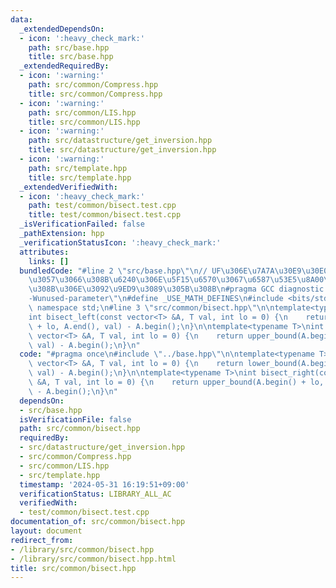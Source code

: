 ```yaml
---
data:
  _extendedDependsOn:
  - icon: ':heavy_check_mark:'
    path: src/base.hpp
    title: src/base.hpp
  _extendedRequiredBy:
  - icon: ':warning:'
    path: src/common/Compress.hpp
    title: src/common/Compress.hpp
  - icon: ':warning:'
    path: src/common/LIS.hpp
    title: src/common/LIS.hpp
  - icon: ':warning:'
    path: src/datastructure/get_inversion.hpp
    title: src/datastructure/get_inversion.hpp
  - icon: ':warning:'
    path: src/template.hpp
    title: src/template.hpp
  _extendedVerifiedWith:
  - icon: ':heavy_check_mark:'
    path: test/common/bisect.test.cpp
    title: test/common/bisect.test.cpp
  _isVerificationFailed: false
  _pathExtension: hpp
  _verificationStatusIcon: ':heavy_check_mark:'
  attributes:
    links: []
  bundledCode: "#line 2 \"src/base.hpp\"\n// UF\u306E\u7A7A\u30E9\u30E0\u30C0\u6E21\
    \u3057\u3066\u308B\u6240\u306E\u5F15\u6570\u3067\u6587\u53E5\u8A00\u308F\u308C\
    \u308B\u306E\u3092\u9ED9\u3089\u305B\u308B\n#pragma GCC diagnostic ignored \"\
    -Wunused-parameter\"\n#define _USE_MATH_DEFINES\n#include <bits/stdc++.h>\nusing\
    \ namespace std;\n#line 3 \"src/common/bisect.hpp\"\n\ntemplate<typename T>\n\
    int bisect_left(const vector<T> &A, T val, int lo = 0) {\n    return lower_bound(A.begin()\
    \ + lo, A.end(), val) - A.begin();\n}\n\ntemplate<typename T>\nint bisect_right(const\
    \ vector<T> &A, T val, int lo = 0) {\n    return upper_bound(A.begin() + lo, A.end(),\
    \ val) - A.begin();\n}\n"
  code: "#pragma once\n#include \"../base.hpp\"\n\ntemplate<typename T>\nint bisect_left(const\
    \ vector<T> &A, T val, int lo = 0) {\n    return lower_bound(A.begin() + lo, A.end(),\
    \ val) - A.begin();\n}\n\ntemplate<typename T>\nint bisect_right(const vector<T>\
    \ &A, T val, int lo = 0) {\n    return upper_bound(A.begin() + lo, A.end(), val)\
    \ - A.begin();\n}\n"
  dependsOn:
  - src/base.hpp
  isVerificationFile: false
  path: src/common/bisect.hpp
  requiredBy:
  - src/datastructure/get_inversion.hpp
  - src/common/Compress.hpp
  - src/common/LIS.hpp
  - src/template.hpp
  timestamp: '2024-05-31 16:19:51+09:00'
  verificationStatus: LIBRARY_ALL_AC
  verifiedWith:
  - test/common/bisect.test.cpp
documentation_of: src/common/bisect.hpp
layout: document
redirect_from:
- /library/src/common/bisect.hpp
- /library/src/common/bisect.hpp.html
title: src/common/bisect.hpp
---
```

